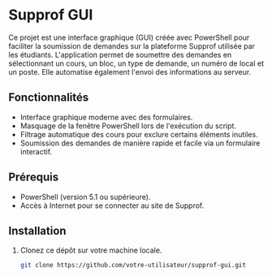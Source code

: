 # Supprof GUI

Ce projet est une interface graphique (GUI) créée avec PowerShell pour faciliter la soumission de demandes sur la plateforme Supprof utilisée par les étudiants. L'application permet de soumettre des demandes en sélectionnant un cours, un bloc, un type de demande, un numéro de local et un poste. Elle automatise également l'envoi des informations au serveur.

## Fonctionnalités

- Interface graphique moderne avec des formulaires.
- Masquage de la fenêtre PowerShell lors de l'exécution du script.
- Filtrage automatique des cours pour exclure certains éléments inutiles.
- Soumission des demandes de manière rapide et facile via un formulaire interactif.

## Prérequis

- PowerShell (version 5.1 ou supérieure).
- Accès à Internet pour se connecter au site de Supprof.

## Installation

1. Clonez ce dépôt sur votre machine locale.

   ```bash
   git clone https://github.com/votre-utilisateur/supprof-gui.git
